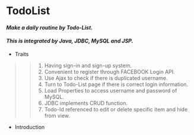 # TodoList

#### _Make a daily routine by Todo-List._
#### _This is integrated by Java, JDBC, MySQL and JSP._


* Traits
>>1. Having sign-in and sign-up system.
>>2. Convenient to register through FACEBOOK Login API.
>>3. Use Ajax to check if there is duplicated username.
>>4. Turn to Todo-List page if there is correct login information.
>>5. Load Properties to access username and password of MySQL.
>>6. JDBC implements CRUD function.
>>7. Todo-Id referenced to edit or delete specific item and hide from view.

* Introduction

